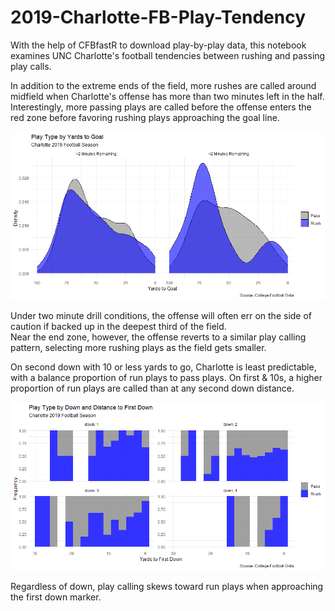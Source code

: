 # 2019-Charlotte-FB-Play-Tendency

With the help of CFBfastR to download play-by-play data, this notebook examines UNC Charlotte's football tendencies between rushing and passing play calls.

In addition to the extreme ends of the field, more rushes are called around midfield when Charlotte's offense has more than two minutes left in the half. 
Interestingly, more passing plays are called before the offense enters the red zone before favoring rushing plays approaching the goal line. 

![Yards-to-Goal](https://github.com/vermeer5/2019-Charlotte-FB-Play-Tendency/blob/90411f8a69e0bcddb2ed642ee750d01d1aaaa2f3/CLT%20Play%20Type%20by%20Yards%20to%20Goal.png)

Under two minute drill conditions, the offense will often err on the side of caution if backed up in the deepest third of the field.  
Near the end zone, however, the offense reverts to a similar play calling pattern, selecting more rushing plays as the field gets smaller.

On second down with 10 or less yards to go, Charlotte is least predictable, with a balance proportion of run plays to pass plays. 
On first & 10s, a higher proportion of run plays are called than at any second down distance. 

![Down & Distance](https://github.com/vermeer5/2019-Charlotte-FB-Play-Tendency/blob/3c610fb6ef3f8a997df9aefae13cf27255cddf43/CLT%20Play%20Type%20by%20Down%20and%20Distance.png)

Regardless of down, play calling skews toward run plays when approaching the first down marker.
